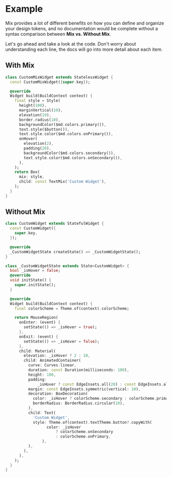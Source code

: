 # Example

Mix provides a lot of different benefits on how you can define and organize your design tokens, and no documentation would be complete without a syntax comparison between **Mix vs. Without Mix**.

Let's go ahead and take a look at the code. Don't worry about understanding each line, the docs will go into more detail about each item.

## With Mix

```dart
class CustomMixWidget extends StatelessWidget {
  const CustomMixWidget({super.key});

  @override
  Widget build(BuildContext context) {
    final style = Style(
      height(100),
      marginVertical(10),
      elevation(10),
      border.radius(10),
      backgroundColor($md.colors.primary()),
      text.style($button()),
      text.style.color($md.colors.onPrimary()),
      onHover(
        elevation(2),
        padding(20),
        backgroundColor($md.colors.secondary()),
        text.style.color($md.colors.onSecondary()),
      ),
    );
    return Box(
      mix: style,
      child: const TextMix('Custom Widget'),
    );
  }
}
```

## Without Mix

```dart
class CustomWidget extends StatefulWidget {
  const CustomWidget({
    super.key,
  });

  @override
  _CustomWidgetState createState() => _CustomWidgetState();
}

class _CustomWidgetState extends State<CustomWidget> {
  bool _isHover = false;
  @override
  void initState() {
    super.initState();
  }

  @override
  Widget build(BuildContext context) {
    final colorScheme = Theme.of(context).colorScheme;

    return MouseRegion(
      onEnter: (event) {
        setState(() => _isHover = true);
      },
      onExit: (event) {
        setState(() => _isHover = false);
      },
      child: Material(
        elevation: _isHover ? 2 : 10,
        child: AnimatedContainer(
          curve: Curves.linear,
          duration: const Duration(milliseconds: 100),
          height: 100,
          padding:
              _isHover ? const EdgeInsets.all(20) : const EdgeInsets.all(0),
          margin: const EdgeInsets.symmetric(vertical: 10),
          decoration: BoxDecoration(
            color: _isHover ? colorScheme.secondary : colorScheme.primary,
            borderRadius: BorderRadius.circular(10),
          ),
          child: Text(
            'Custom Widget',
            style: Theme.of(context).textTheme.button?.copyWith(
                  color: _isHover
                      ? colorScheme.onSecondary
                      : colorScheme.onPrimary,
                ),
          ),
        ),
      ),
    );
  }
}
```
